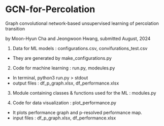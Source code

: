 # GCN-for-Percolation

Graph convolutional network-based unsupervised learning of percolation transition

by Moon-Hyun Cha and Jeongwoon Hwang, submitted August, 2024


1. Data for ML models : configurations.csv, convifurations_test.csv
* They are generated by make_configurations.py

2. Code for machine learning : run.py, modeules.py
* In terminal, python3 run.py > stdout
* output files : df_p_graph.xlsx, df_performance.xlsx

3. Module containing classes & functions used for the ML : modules.py

4. Code for data visualization : plot_performance.py
* It plots performance graph and p-resolved performance map.
* input files : df_p_graph.xlsx, df_performance.xlsx
